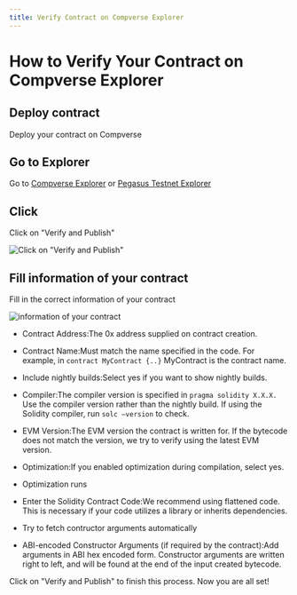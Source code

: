 ```yaml
---
title: Verify Contract on Compverse Explorer
---
```


# How to Verify Your Contract on Compverse Explorer

## Deploy contract

Deploy your contract on Compverse

## Go to Explorer

Go to [Compverse Explorer](https://scan.compverse.io) or [Pegasus Testnet Explorer](https://pegasus.compverse.io/)

## Click

Click on "Verify and Publish"

![Click on "Verify and Publish"](/images/verify-1.png)

## Fill information of your contract

Fill in the correct information of your contract

![information of your contract](/images/verify-2.png)

- Contract Address:The 0x address supplied on contract creation.

- Contract Name:Must match the name specified in the code. For example, in `contract MyContract {..}` MyContract is the contract name.

- Include nightly builds:Select yes if you want to show nightly builds.

- Compiler:The compiler version is specified in `pragma solidity X.X.X.` Use the compiler version rather than the nightly build. If using the Solidity compiler, run `solc —version` to check.

- EVM Version:The EVM version the contract is written for. If the bytecode does not match the version, we try to verify using the latest EVM version.

- Optimization:If you enabled optimization during compilation, select yes.

- Optimization runs

- Enter the Solidity Contract Code:We recommend using flattened code. This is necessary if your code utilizes a library or inherits dependencies.

- Try to fetch contructor arguments automatically

- ABI-encoded Constructor Arguments (if required by the contract):Add arguments in ABI hex encoded form. Constructor arguments are written right to left, and will be found at the end of the input created bytecode.

Click on "Verify and Publish" to finish this process. Now you are all set!
